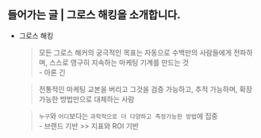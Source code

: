 ## 들어가는 글  | 그로스 해킹을 소개합니다.

- 그로스 해킹
    > 모든 그로스 해커의 궁극적인 목표는 자동으로 수백만의 사람들에게 전파하며, 스스로 영구히 지속하는 마케팅 기계를 만드는 것   
        - 아론 긴

    > 전통적인 마케팅 교본을 버리고 그것을 검증 가능하고, 추적 가능하며, 확장 가능한 방법만으로 대체하는 사람


    > `누구`와 `어디`보다는 `과학적으로 더 다양하고 측정가능한 방법`에 집중  
        - 브랜드 기반 >> 지표와 ROI 기반
